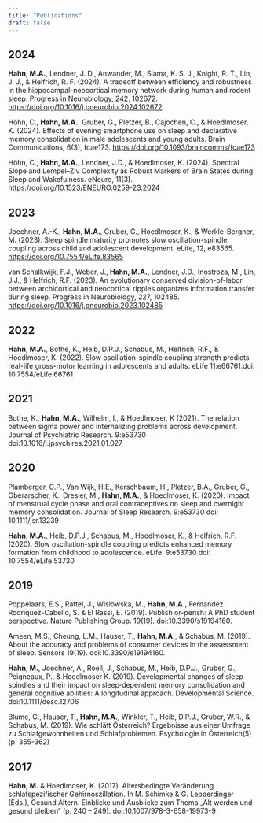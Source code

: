 ```yaml
---
title: "Publications"
draft: false
---
```


## 2024

**Hahn, M.A.**, Lendner, J. D., Anwander, M., Slama, K. S. J., Knight, R. T., Lin, J. J., & Helfrich, R. F. (2024). A tradeoff between efficiency and robustness in the hippocampal-neocortical memory network during human and rodent sleep. Progress in Neurobiology, 242, 102672. https://doi.org/10.1016/j.pneurobio.2024.102672

Höhn, C., **Hahn, M.A.**, Gruber, G., Pletzer, B., Cajochen, C., & Hoedlmoser, K. (2024). Effects of evening smartphone use on sleep and declarative memory consolidation in male adolescents and young adults. Brain Communications, 6(3), fcae173. https://doi.org/10.1093/braincomms/fcae173

Höhn, C., **Hahn, M.A.**, Lendner, J.D., & Hoedlmoser, K. (2024). Spectral Slope and Lempel–Ziv Complexity as Robust Markers of Brain States during Sleep and Wakefulness. eNeuro, 11(3). https://doi.org/10.1523/ENEURO.0259-23.2024 

## 2023

Joechner, A.-K., **Hahn, M.A.**, Gruber, G., Hoedlmoser, K., & Werkle-Bergner, M. (2023). Sleep spindle maturity promotes slow oscillation-spindle coupling across child and adolescent development. eLife, 12, e83565. https://doi.org/10.7554/eLife.83565

van Schalkwijk, F.J., Weber, J., **Hahn, M.A.**, Lendner, J.D., Inostroza, M., Lin, J.J., & Helfrich, R.F. (2023). An evolutionary conserved division-of-labor between archicortical and neocortical ripples organizes information transfer during sleep. Progress in Neurobiology, 227, 102485. https://doi.org/10.1016/j.pneurobio.2023.102485

## 2022

**Hahn, M.A.**, Bothe, K., Heib, D.P.J., Schabus, M., Helfrich, R.F., & Hoedlmoser, K. (2022). Slow oscillation-spindle coupling strength predicts real-life gross-motor learning in adolescents and adults. eLife 11:e66761.doi: 10.7554/eLife.66761

## 2021

Bothe, K., **Hahn, M.A.**, Wilhelm, I., & Hoedlmoser, K (2021). The relation between sigma power and internalizing problems across development. Journal of Psychiatric Research. 9:e53730 doi:10.1016/j.jpsychires.2021.01.027

## 2020

Plamberger, C.P., Van Wijk, H.E., Kerschbaum, H., Pletzer, B.A., Gruber, G., Oberarscher, K., Dresler, M., **Hahn, M.A.**, & Hoedlmoser, K. (2020). Impact of menstrual cycle phase and oral contraceptives on sleep and overnight memory consolidation. Journal of Sleep Research. 9:e53730 doi: 10.1111/jsr.13239

**Hahn, M.A.**, Heib, D.P.J., Schabus, M., Hoedlmoser, K., & Helfrich, R.F. (2020). Slow oscillation-spindle coupling predicts enhanced memory formation from childhood to adolescence. eLife. 9:e53730 doi: 10.7554/eLife.53730

## 2019

Poppelaars, E.S., Rattel, J., Wislowska, M., **Hahn, M.A.**, Fernandez Rodriquez-Cabello, S. & El Rassi, E. (2019). Publish or-perish: A PhD student perspective. Nature Publishing Group. 19(19). doi:10.3390/s19194160. 


Ameen, M.S., Cheung, L.M., Hauser, T., **Hahn, M.A.**, & Schabus, M. (2019). About the accuracy and problems of consumer devices in the assessment of sleep. Sensors 19(19). doi:10.3390/s19194160.

**Hahn, M.**, Joechner, A., Roell, J., Schabus, M., Heib, D.P.J., Gruber, G., Peigneaux, P., & Hoedlmoser K. (2019). Developmental changes of sleep spindles and their impact on sleep‐dependent memory consolidation and general cognitive abilities: A longitudinal approach. Developmental Science. doi:10.1111/desc.12706

Blume, C., Hauser, T., **Hahn, M.A.**, Winkler, T., Heib, D.P.J., Gruber, W.R., & Schabus, M. (2019). Wie schläft Österreich? Ergebnisse aus einer Umfrage zu Schlafgewohnheiten und Schlafproblemen. Psychologie in Österreich(5)(p. 355-362)

## 2017

**Hahn, M.** & Hoedlmoser, K. (2017). Altersbedingte Veränderung schlafspezifischer Gehirnoszillation. In M. Schimke & G. Lepperdinger (Eds.), Gesund Altern. Einblicke und Ausblicke zum Thema „Alt werden und gesund bleiben“ (p. 240 – 249). doi:10.1007/978-3-658-19973-9
